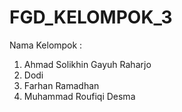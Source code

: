 # FGD_KELOMPOK_3
Nama Kelompok :  
1. Ahmad Solikhin Gayuh Raharjo 
2. Dodi
3. Farhan Ramadhan 
4. Muhammad Roufiqi Desma
